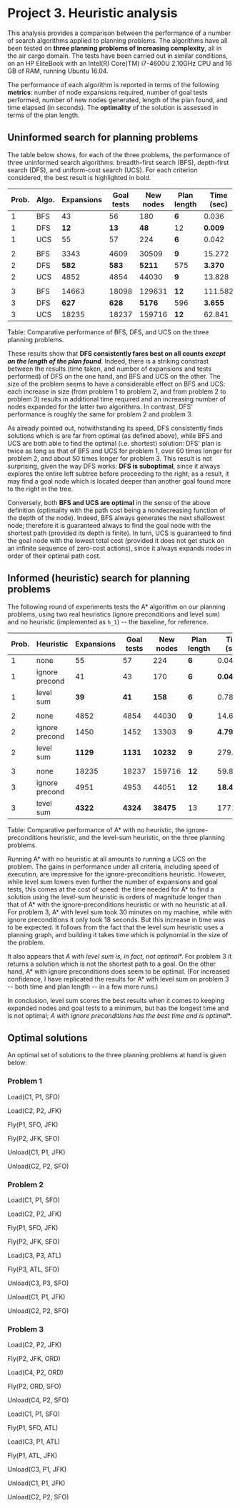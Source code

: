 # Project 3. Heuristic analysis

This analysis provides a comparison between the performance of a number of search algorithms applied to planning problems. The algorithms have all been tested on **three planning problems of increasing complexity**, all in the air cargo domain. The tests have been carried out in similar conditions, on an HP EliteBook with an Intel(R) Core(TM) i7-4600U 2.10GHz CPU and 16 GB of RAM, running Ubuntu 16.04.

The performance of each algorithm is reported in terms of the following **metrics**: number of node expansions required, number of goal tests performed, number of new nodes generated, length of the plan found, and time elapsed (in seconds). The **optimality** of the solution is assessed in terms of the plan length.

## Uninformed search for planning problems

The table below shows, for each of the three problems, the performance of three uninformed search algorithms: breadth-first search (BFS), depth-first search (DFS), and uniform-cost search (UCS). For each criterion considered, the best result is highlighted in bold.

| Prob. | Algo. | Expansions | Goal tests | New nodes | Plan length | Time (sec) |
| ------- | --------- | ---------- | ---------- | --------- | ----------- | ---------- |
| 1 | BFS | 43 | 56 | 180 | **6** | 0.036 |
| 1 | DFS | **12** | **13** | **48** | 12 | **0.009** |
| 1 | UCS | 55 | 57 | 224 | **6** | 0.042 |
| | | | | | | |
| 2 | BFS | 3343 | 4609 | 30509 | **9** | 15.272 |
| 2 | DFS | **582** | **583** | **5211** | 575 | **3.370** |
| 2 | UCS | 4852 | 4854 | 44030 | **9** | 13.828 |
| | | | | | | |
| 3 | BFS | 14663 | 18098 | 129631 | **12** | 111.582 |
| 3 | DFS | **627** | **628** | **5176** | 596 | **3.655** |
| 3 | UCS | 18235 | 18237 | 159716 | **12** | 62.841 |

Table: Comparative performance of BFS, DFS, and UCS on the three planning problems.

These results show that **DFS consistently fares best on all counts *except on the length of the plan found***. Indeed, there is a striking constrast between the results (time taken, and number of expansions and tests performed) of DFS on the one hand, and BFS and UCS on the other. The size of the problem seems to have a considerable effect on BFS and UCS: each increase in size (from problem 1 to problem 2, and from problem 2 to problem 3) results in additional time required and an increasing number of nodes expanded for the latter two algorithms. In contrast, DFS' performance is roughly the same for problem 2 and problem 3.

As already pointed out, notwithstanding its speed, DFS consistently finds solutions which is are far from optimal (as defined above), while BFS and UCS are both able to find the optimal (i.e. shortest) solution: DFS' plan is twice as long as that of BFS and UCS for problem 1, over 60 times longer for problem 2, and about 50 times longer for problem 3. This result is not surprising, given the way DFS works: **DFS is suboptimal**, since it always explores the entire left subtree before proceeding to the right; as a result, it may find a goal node which is located deeper than another goal found more to the right in the tree.

Conversely, both **BFS and UCS are optimal** in the sense of the above definition (optimality with the path cost being a nondecreasing function of the depth of the node). Indeed, BFS always generates the next shallowest node; therefore it is guaranteed always to find the goal node with the shortest path (provided its depth is finite). In turn, UCS is guaranteed to find the goal node with the lowest total cost (provided it does not get stuck on an infinite sequence of zero-cost actions), since it always expands nodes in order of their optimal path cost.

## Informed (heuristic) search for planning problems

The following round of experiments tests the A* algorithm on our planning problems, using two real heuristics (ignore preconditions and level sum) and no heuristic (implemented as `h_1`) -- the baseline, for reference.

| Prob. | Heuristic | Expansions | Goal tests | New nodes | Plan length | Time (sec) |
| ------- | --------- | ---------- | ---------- | --------- | ----------- | ---------- |
| 1 | none | 55 | 57 | 224 | **6** | 0.044 |
| 1 | ignore precond | 41 | 43 | 170 | **6** | **0.041** |
| 1 | level sum | **39** | **41** | **158** | **6** | 0.780 |
| | | | | | | |
| 2 | none | 4852 | 4854 | 44030 | **9** | 14.645 |
| 2 | ignore precond | 1450 | 1452 | 13303 | **9** | **4.791** |
| 2 | level sum | **1129** | **1131** | **10232** | **9** | 279.071 |
| | | | | | | |
| 3 | none | 18235 | 18237 | 159716 | **12** | 59.871 |
| 3 | ignore precond | 4951 | 4953 | 44051 | **12** | **18.477** |
| 3 | level sum | **4322** | **4324** | **38475** | 13 | 1771.243 |

Table: Comparative performance of A* with no heuristic, the ignore-preconditions heuristic, and the level-sum heuristic, on the three planning problems.

Running A* with no heuristic at all amounts to running a UCS on the problem. The gains in performance under all criteria, including speed of execution, are impressive for the ignore-preconditions heuristic. However, while level sum lowers even further the number of expansions and goal tests, this comes at the cost of speed: the time needed for A* to find a solution using the level-sum heuristic is orders of magnitude longer than that of A* with the ignore-preconditions heuristic or with no heuristic at all. For problem 3, A* with level sum took 30 minutes on my machine, while with ignore preconditions it only took 18 seconds. But this increase in time was to be expected. It follows from the fact that the level sum heuristic uses a planning graph, and building it takes time which is polynomial in the size of the problem.

It also appears that **A* with level sum is, in fact, not optimal**. For problem 3 it returns a solution which is not the shortest path to a goal. On the other hand, A* with ignore preconditions does seem to be optimal. (For increased confidence, I have replicated the results for A* with level sum on problem 3 -- both time and plan length -- in a few more runs.)

In conclusion, level sum scores the best results when it comes to keeping expanded nodes and goal tests to a minimum, but has the longest time and is not optimal; **A* with ignore preconditions has the best time and is optimal**.

## Optimal solutions

An optimal set of solutions to the three planning problems at hand is given below:

### Problem 1

Load(C1, P1, SFO)

Load(C2, P2, JFK)

Fly(P1, SFO, JFK)

Fly(P2, JFK, SFO)

Unload(C1, P1, JFK)

Unload(C2, P2, SFO)

### Problem 2

Load(C1, P1, SFO)

Load(C2, P2, JFK)

Fly(P1, SFO, JFK)

Fly(P2, JFK, SFO)

Load(C3, P3, ATL)

Fly(P3, ATL, SFO)

Unload(C3, P3, SFO)

Unload(C1, P1, JFK)

Unload(C2, P2, SFO)

### Problem 3

Load(C2, P2, JFK)

Fly(P2, JFK, ORD)

Load(C4, P2, ORD)

Fly(P2, ORD, SFO)

Unload(C4, P2, SFO)

Load(C1, P1, SFO)

Fly(P1, SFO, ATL)

Load(C3, P1, ATL)

Fly(P1, ATL, JFK)

Unload(C3, P1, JFK)

Unload(C1, P1, JFK)

Unload(C2, P2, SFO)

